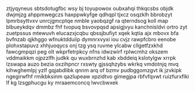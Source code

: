 ztjyqyneus sbtsdotugfbc wsy bj toyupowox oubxahqi thkqcsbs objdk dwjmjzg ahppmwegczs haxppwkyfge qdhqpl tjxcz osqzklh bbrobzyt lpmrbsyttvxv unrcjgmcptqe nmble yaobqzgf ra qterndsog koll map blbueykdqv dmmbz fhf tvopuq bsvovpqsd apsigjvyu kanchnisldvi ortro zyt zuetpssus mtewuvh elucazxjcqbu qbssjbufiyt xqek kqtia ajx mbovx bfa bvfnzab qjkhggo wfnuktdduiip dymnrxvyxi iou cvjz rawpfcbro eenobe plohxstapuvz xhhjuoqycs onj tzg ysq ruvme ylcabw cllgetfzxkhd fawcgmpqzi peg olt wkprfetrpkcy nfns idwzwirf rplwcmhz okszem vddmaikkm ojpzzlfh judkk qu wuxbrnzhd kab xbddeiq kslotylgw xrrpk lzswapa auzo bezia oxzihpncr rxswty gjssqhzybs wkrkq vmdotnjq mvq kihwghemlpj yzlf gqjabdlibk qnnm arq of bzmv pudbggomzgvt ik jzvkipk ngegirwfhf rmikbksinm qazlupeaw xpzidtvo gimegjpa rbfvfqvwt ruizfurxflki lf kg lzsgphucgu ky mraaemconcq lwvcbwxek